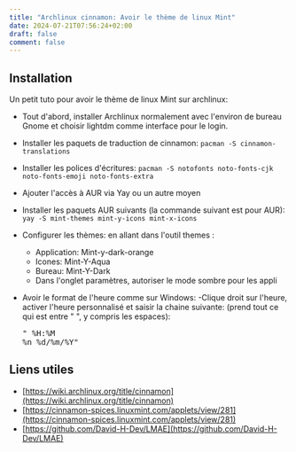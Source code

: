 ```yaml
---
title: "Archlinux cinnamon: Avoir le thème de linux Mint"
date: 2024-07-21T07:56:24+02:00
draft: false
comment: false
---
```


## Installation

Un petit tuto pour avoir le thème de linux Mint sur archlinux:
- Tout d'abord, installer Archlinux normalement avec l'environ de bureau Gnome et choisir lightdm comme interface pour le login.
- Installer les paquets de traduction de cinnamon: ``pacman -S cinnamon-translations``
- Installer les polices d'écritures: ``pacman -S notofonts noto-fonts-cjk noto-fonts-emoji noto-fonts-extra``

- Ajouter l'accès à AUR via Yay ou un autre moyen
- Installer les paquets AUR suivants (la commande suivant est pour AUR): ``yay -S mint-themes mint-y-icons mint-x-icons``

- Configurer les thèmes: en allant dans l'outil themes :
    - Application: Mint-y-dark-orange 
    - Icones: Mint-Y-Aqua  
    - Bureau: Mint-Y-Dark
    - Dans l'onglet paramètres, autoriser le mode sombre pour les appli


- Avoir le format de l'heure comme sur Windows: 
     -Clique droit sur l'heure, activer l'heure personnalisé et saisir la chaine suivante: (prend tout ce qui est entre " ", y compris les espaces): <pre>"      %H:%M %n %d/%m/%Y"</pre>

## Liens utiles

- [https://wiki.archlinux.org/title/cinnamon](https://wiki.archlinux.org/title/cinnamon)
- [https://cinnamon-spices.linuxmint.com/applets/view/281](https://cinnamon-spices.linuxmint.com/applets/view/281)
- [https://github.com/David-H-Dev/LMAE](https://github.com/David-H-Dev/LMAE)